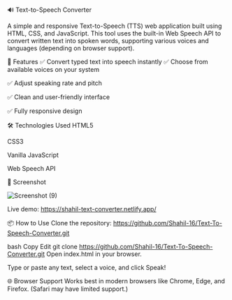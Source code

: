 🔊 Text-to-Speech Converter

A simple and responsive Text-to-Speech (TTS) web application built using HTML, CSS, and JavaScript. This tool uses the built-in Web Speech API to convert written text into spoken words, supporting various voices and languages (depending on browser support).

🚀 Features ✅ Convert typed text into speech instantly
✅ Choose from available voices on your system

✅ Adjust speaking rate and pitch

✅ Clean and user-friendly interface

✅ Fully responsive design


🛠 Technologies Used HTML5

CSS3

Vanilla JavaScript

Web Speech API

📸 Screenshot

![Screenshot (9)](https://github.com/user-attachments/assets/3f60102d-e1be-45c1-a4ab-c7ddf3246fe8)


Live demo: https://shahil-text-converter.netlify.app/

📦 How to Use Clone the repository: https://github.com/Shahil-16/Text-To-Speech-Converter.git

bash Copy Edit git clone  https://github.com/Shahil-16/Text-To-Speech-Converter.git Open index.html in your browser.

Type or paste any text, select a voice, and click Speak!

🌐 Browser Support Works best in modern browsers like Chrome, Edge, and Firefox. (Safari may have limited support.)
